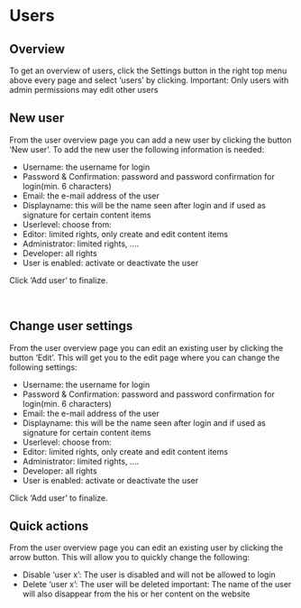 Users
===========
Overview
---------------------

To get an overview of users, click the Settings button in the right top menu above every page and select ‘users’ by clicking. Important: Only users with admin permissions may edit other users



New user
---------------------
From the user overview page you can add a new user by clicking the button ‘New user’. To add the new user the following information is needed:
- Username: the username for login
- Password & Confirmation: password and password confirmation for login(min. 6 characters)
- Email: the e-mail address of the user
- Displayname: this will be the name seen after login and if used as signature for certain content items
- Userlevel: choose from:
- Editor: limited rights, only create and edit content items
- Administrator: limited rights, ….
- Developer: all rights
- User is enabled: activate or deactivate the user

Click ‘Add user’ to finalize.

 

Change user settings
---------------------
From the user overview page you can edit an existing user by clicking the button ‘Edit’. This will get you to the edit page where you can change the following settings:
- Username: the username for login
- Password & Confirmation: password and password confirmation for login(min. 6 characters)
- Email: the e-mail address of the user
- Displayname: this will be the name seen after login and if used as signature for certain content items
- Userlevel: choose from:
- Editor: limited rights, only create and edit content items
- Administrator: limited rights, ….
- Developer: all rights
- User is enabled: activate or deactivate the user

Click ‘Add user’ to finalize.



Quick actions
---------------------
From the user overview page you can edit an existing user by clicking the arrow button. This will allow you to quickly change the following:
- Disable ‘user x’: The user is disabled and will not be allowed to login
- Delete ‘user x’: The user will be deleted important: The name of the user will also disappear from the his or her content on the website

